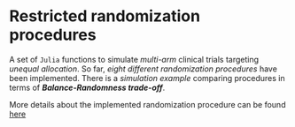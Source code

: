 # Restricted randomization procedures

A set of `Julia` functions to simulate _multi-arm_ clinical trials targeting _unequal allocation_. 
So far, _eight different randomization procedures_ have been implemented.
There is a _simulation example_ comparing procedures in terms of _**Balance-Randomness trade-off**_.

More details about the implemented randomization procedure can be found [here](https://github.com/yevgenryeznik/restricted-multi-arm/wiki)
